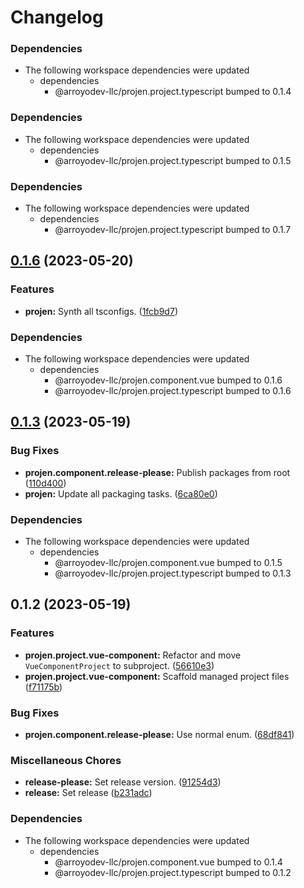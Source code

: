 # Changelog

### Dependencies

* The following workspace dependencies were updated
  * dependencies
    * @arroyodev-llc/projen.project.typescript bumped to 0.1.4

### Dependencies

* The following workspace dependencies were updated
  * dependencies
    * @arroyodev-llc/projen.project.typescript bumped to 0.1.5

### Dependencies

* The following workspace dependencies were updated
  * dependencies
    * @arroyodev-llc/projen.project.typescript bumped to 0.1.7

## [0.1.6](https://github.com/ArroyoDev-LLC/components/compare/@arroyodev-llc/projen.project.vue-component-v0.1.5...@arroyodev-llc/projen.project.vue-component-v0.1.6) (2023-05-20)


### Features

* **projen:** Synth all tsconfigs. ([1fcb9d7](https://github.com/ArroyoDev-LLC/components/commit/1fcb9d7e7c4840ff7d463453cff44201b03e996a))


### Dependencies

* The following workspace dependencies were updated
  * dependencies
    * @arroyodev-llc/projen.component.vue bumped to 0.1.6
    * @arroyodev-llc/projen.project.typescript bumped to 0.1.6

## [0.1.3](https://github.com/ArroyoDev-LLC/components/compare/@arroyodev-llc/projen.project.vue-component-v0.1.2...@arroyodev-llc/projen.project.vue-component-v0.1.3) (2023-05-19)


### Bug Fixes

* **projen.component.release-please:** Publish packages from root ([110d400](https://github.com/ArroyoDev-LLC/components/commit/110d4002e681d351f3127aeb04798eb25bb7e1b9))
* **projen:** Update all packaging tasks. ([6ca80e0](https://github.com/ArroyoDev-LLC/components/commit/6ca80e05c2f38b262be0edc718240f6a055b9c0a))


### Dependencies

* The following workspace dependencies were updated
  * dependencies
    * @arroyodev-llc/projen.component.vue bumped to 0.1.5
    * @arroyodev-llc/projen.project.typescript bumped to 0.1.3

## 0.1.2 (2023-05-19)


### Features

* **projen.project.vue-component:** Refactor and move `VueComponentProject` to subproject. ([56610e3](https://github.com/ArroyoDev-LLC/components/commit/56610e3a1be64c194dc9832344d61ea99d8a2758))
* **projen.project.vue-component:** Scaffold managed project files ([f71175b](https://github.com/ArroyoDev-LLC/components/commit/f71175b27210207d162aa1c7df126a648d8b02d6))


### Bug Fixes

* **projen.component.release-please:** Use normal enum. ([68df841](https://github.com/ArroyoDev-LLC/components/commit/68df8417ba75fd51524cd901ab66d627f22a9e45))


### Miscellaneous Chores

* **release-please:** Set release version. ([91254d3](https://github.com/ArroyoDev-LLC/components/commit/91254d37f198bb0d7366d786fa56a3266dac77d8))
* **release:** Set release ([b231adc](https://github.com/ArroyoDev-LLC/components/commit/b231adc5f371681d5e2b52358be34fa451fd69db))


### Dependencies

* The following workspace dependencies were updated
  * dependencies
    * @arroyodev-llc/projen.component.vue bumped to 0.1.4
    * @arroyodev-llc/projen.project.typescript bumped to 0.1.2
